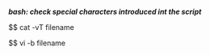 ***bash: check special characters introduced int the script***

$$ cat -vT filename

$$ vi -b filename
